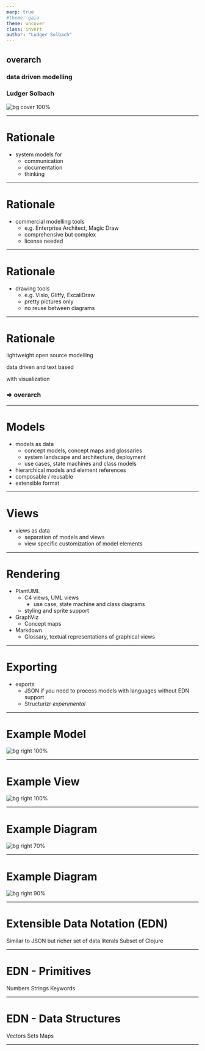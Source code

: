 ```yaml
---
marp: true
#theme: gaia
theme: uncover
class: invert
author: "Ludger Solbach"
---
```

## overarch
### data driven modelling
### Ludger Solbach
![bg cover 100%](./images/overarch.jpg)

---
<!-- paginate: true -->
<!-- header: "overarch - data driven modelling" -->
<!-- footer: "Ludger Solbach" -->

# Rationale

* system models for
  * communication
  * documentation
  * thinking

---

# Rationale

* commercial modelling tools
  * e.g. Enterprise Architect, Magic Draw
  * comprehensive but complex
  * license needed

---

# Rationale

* drawing tools
  * e.g. Visio, Gliffy, ExcaliDraw
  * pretty pictures only
  * no reuse between diagrams

---

# Rationale

lightweight open source modelling

data driven and text based

with visualization

### => **overarch**

---

# Models

* models as data
  * concept models, concept maps and glossaries
  * system landscape and architecture, deployment
  * use cases, state machines and class models
 * hierarchical models and element references
 * composable / reusable
 * extensible format

---

# Views

* views as data
  * separation of models and views
  * view specific customization of model elements
 
---

# Rendering

 * PlantUML
   * C4 views, UML views
     * use case, state machine and class diagrams
   * styling and sprite support
 * GraphViz
   * Concept maps
 * Markdown
   * Glossary, textual representations of graphical views

---

# Exporting

* exports
  * JSON if you need to process models with languages without EDN support
  * Structurizr *experimental*

---

# Example Model

![bg right 100%](./images/overarch_vscode_model.png)

---

# Example View

![bg right 100%](./images/overarch_vscode_diagram.png)

---

# Example Diagram

![bg right 70%](./images/banking_systemContextView.svg)

---

# Example Diagram

![bg right 90%](./images/banking_containerView.svg)


---

# Extensible Data Notation (EDN)

Similar to JSON but richer set of data literals
Subset of Clojure

---

# EDN - Primitives

Numbers
Strings
Keywords

---

# EDN - Data Structures

Vectors
Sets
Maps

---













